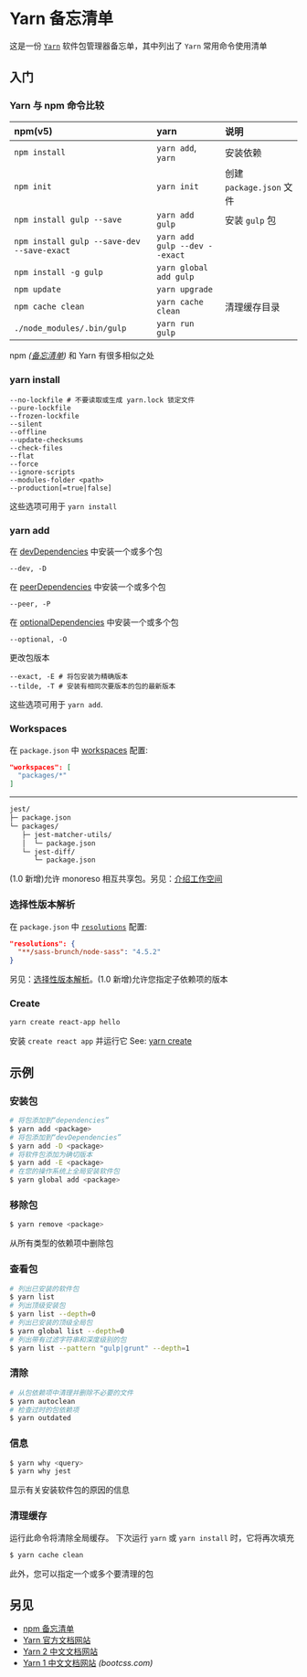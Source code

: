 Yarn 备忘清单
===

这是一份 [`Yarn`](https://yarnpkg.com/) 软件包管理器备忘单，其中列出了 `Yarn` 常用命令使用清单

入门
---

### Yarn 与 npm 命令比较
<!--rehype:wrap-class=col-span-2-->

npm(v5) | yarn | 说明
:- | :- | :-
`npm install`     | `yarn add`, `yarn`| 安装依赖
`npm init`        | `yarn init` | 创建 `package.json` 文件
`npm install gulp --save` | `yarn add gulp` | 安装 `gulp` 包
`npm install gulp --save-dev --save-exact` | `yarn add gulp --dev --exact`
`npm install -g gulp` | `yarn global add gulp`
`npm update` | `yarn upgrade`
`npm cache clean` | `yarn cache clean` | 清理缓存目录
`./node_modules/.bin/gulp` | `yarn run gulp`
<!--rehype:className=show-header left-align-->

npm _([备忘清单](./npm.md))_ 和 Yarn 有很多相似之处

### yarn install

```shell
--no-lockfile # 不要读取或生成 yarn.lock 锁定文件
--pure-lockfile
--frozen-lockfile
--silent
--offline
--update-checksums
--check-files
--flat
--force
--ignore-scripts
--modules-folder <path>
--production[=true|false]
```

这些选项可用于 `yarn install`

### yarn add
<!--rehype:wrap-class=row-span-2-->

在 [devDependencies](./package.json.md#devdependencies) 中安装一个或多个包

```shell
--dev, -D
```

在 [peerDependencies](./package.json.md#peerdependencies) 中安装一个或多个包

```shell
--peer, -P
```

在 [optionalDependencies](./package.json.md#optionaldependencies) 中安装一个或多个包

```shell
--optional, -O
```

更改包版本

```shell
--exact, -E # 将包安装为精确版本
--tilde, -T # 安装有相同次要版本的包的最新版本
```

这些选项可用于 `yarn add`.

### Workspaces
<!--rehype:wrap-class=row-span-2-->

在 `package.json` 中 [workspaces](./package.json.md#workspaces) 配置:

```json
"workspaces": [
  "packages/*"
]
```

----

```bash
jest/
├─ package.json
└─ packages/
   ├─ jest-matcher-utils/
   │  └─ package.json
   └─ jest-diff/
      └─ package.json
```

(1.0 新增)允许 monoreso 相互共享包。另见：[介绍工作空间](https://yarnpkg.com/blog/2017/08/02/introducing-workspaces/)

### 选择性版本解析

在 `package.json` 中 [`resolutions`](./package.json.md#resolutions) 配置:

```json
"resolutions": {
  "**/sass-brunch/node-sass": "4.5.2"
}
```

另见：[选择性版本解析](https://github.com/yarnpkg/yarn/pull/4105)。(1.0 新增)允许您指定子依赖项的版本

### Create

```bash
yarn create react-app hello
```

安装 `create react app` 并运行它 See: [yarn create](https://github.com/yarnpkg/rfcs/blob/master/implemented/0000-yarn-create.md)

示例
---

### 安装包
<!--rehype:wrap-class=row-span-2-->

```bash
# 将包添加到“dependencies”
$ yarn add <package>
# 将包添加到“devDependencies”
$ yarn add -D <package>
# 将软件包添加为确切版本
$ yarn add -E <package>
# 在您的操作系统上全局安装软件包
$ yarn global add <package>
```

### 移除包

```bash
$ yarn remove <package>
```

从所有类型的依赖项中删除包

### 查看包
<!--rehype:wrap-class=row-span-2-->

```bash
# 列出已安装的软件包
$ yarn list
# 列出顶级安装包
$ yarn list --depth=0
# 列出已安装的顶级全局包
$ yarn global list --depth=0
# 列出带有过滤字符串和深度级别的包
$ yarn list --pattern "gulp|grunt" --depth=1
```

### 清除

```bash
# 从包依赖项中清理并删除不必要的文件
$ yarn autoclean
# 检查过时的包依赖项
$ yarn outdated
```

### 信息

```bash
$ yarn why <query>
$ yarn why jest
```

显示有关安装软件包的原因的信息

### 清理缓存

运行此命令将清除全局缓存。 下次运行 `yarn` 或 `yarn install` 时，它将再次填充

```bash
$ yarn cache clean
```

此外，您可以指定一个或多个要清理的包

另见
---

- [npm 备忘清单](./npm.md)
- [Yarn 官方文档网站](https://yarnpkg.com/)
- [Yarn 2 中文文档网站](https://www.yarnpkg.cn/)
- [Yarn 1 中文文档网站](https://yarn.bootcss.com/) _(bootcss.com)_
